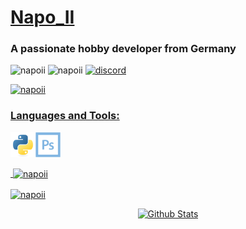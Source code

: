 
<h1 align=""><a href="https://napoii.github.io/NapoII/">Napo_II</a></h1>
<h3 align="">A passionate hobby developer from Germany</h3>

<p align="left"> <img src="https://komarev.com/ghpvc/?username=napoii&label=Profile%20views&color=0e75b6&style=flat" alt="napoii" /> 
<img src="https://img.shields.io/github/followers/NapoII?style=social" alt="napoii" /> <a href="https://discord.gg/g7EW4P65">
    <img src="https://img.shields.io/discord/190307701169979393?style=plastic" alt="discord">
</a>

  
  
  
  
 
</p>

<p align="left"> <a href="https://napoii.github.io/NapoII/"><img src="https://github-profile-trophy.vercel.app/?username=napoii&theme=onedark" alt="napoii" </p>


<h3 align="left">Languages and Tools:</h3>

</a> <a href="https://napoii.github.io/NapoII/" target="_blank" rel="noreferrer"> <img src="https://raw.githubusercontent.com/devicons/devicon/master/icons/python/python-original.svg" alt="python" width="40" height="40"/><img src="https://raw.githubusercontent.com/devicons/devicon/master/icons/photoshop/photoshop-line.svg" alt="photoshop" width="40" height="40"/>

<p>&nbsp;<img align="center" src="https://github-readme-stats.vercel.app/api?username=napoii&show_icons=true&locale=en&theme=onedark" alt="napoii"/></p>

<p><img align="center" src="https://github-readme-streak-stats.herokuapp.com/?user=napoii&theme=onedark" alt="napoii" /></p>
<p align="center">
<img src="https://raw.githubusercontent.com/mayhemantt/mayhemantt/Update/svg/Bottom.svg" alt="Github Stats" />
</p>
